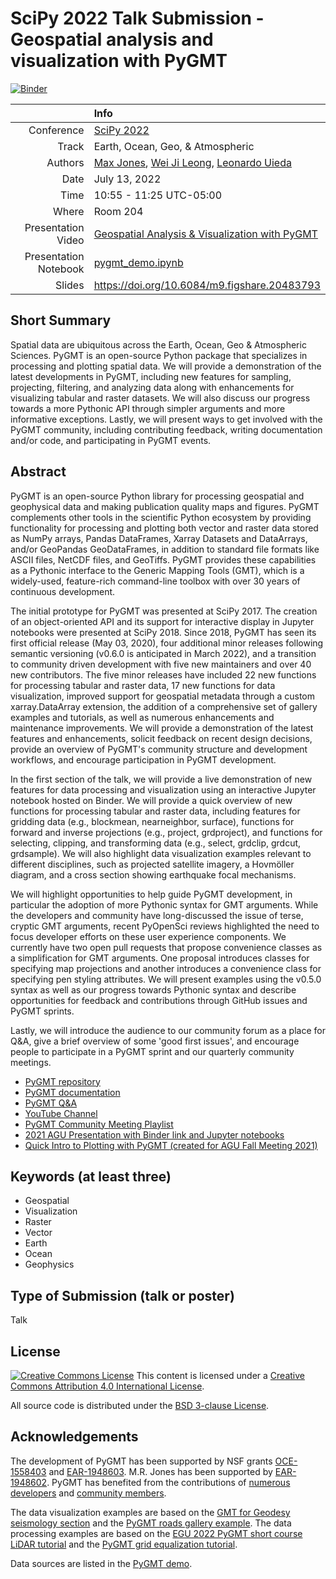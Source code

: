 # SciPy 2022 Talk Submission - Geospatial analysis and visualization with PyGMT

[![Binder](https://mybinder.org/badge_logo.svg)](https://mybinder.org/v2/gh/maxrjones/scipy2022/HEAD?labpath=pygmt_demo.ipynb)

|    |Info|
|---:|:---|
| Conference | [SciPy 2022](https://www.scipy2022.scipy.org/) |
| Track | Earth, Ocean, Geo, & Atmospheric |
| Authors | [Max Jones](https://github.com/maxrjones), [Wei Ji Leong](https://github.com/weiji14), [Leonardo Uieda](http://www.leouieda.com/) |
| Date | July 13, 2022 |
| Time | 10:55 - 11:25 UTC-05:00 |
| Where | Room 204 |
| Presentation Video | [Geospatial Analysis & Visualization with PyGMT](https://www.youtube.com/watch?v=nCktihu9bWg&list=PLYx7XA2nY5Gfb0tQyezb4Gsf1nVsy86zt&index=6) |
| Presentation Notebook | [pygmt_demo.ipynb](pygmt_demo.ipynb) |
| Slides | https://doi.org/10.6084/m9.figshare.20483793 |

## Short Summary

Spatial data are ubiquitous across the Earth, Ocean, Geo & Atmospheric Sciences. PyGMT is an open-source Python package
that specializes in processing and plotting spatial data. We will provide a demonstration of the latest developments in
PyGMT, including new features for sampling, projecting, filtering, and analyzing data along with enhancements for
visualizing tabular and raster datasets. We will also discuss our progress towards a more Pythonic API through simpler
arguments and more informative exceptions. Lastly, we will present ways to get involved with the PyGMT community,
including contributing feedback, writing documentation and/or code, and participating in PyGMT events.

## Abstract

PyGMT is an open-source Python library for processing geospatial and geophysical data and making publication quality
maps and figures. PyGMT complements other tools in the scientific Python ecosystem by providing functionality for
processing and plotting both vector and raster data stored as NumPy arrays, Pandas DataFrames, Xarray Datasets and
DataArrays, and/or GeoPandas GeoDataFrames, in addition to standard file formats like ASCII files, NetCDF files, and
GeoTiffs. PyGMT provides these capabilities as a Pythonic interface to the Generic Mapping Tools (GMT), which is a
widely-used, feature-rich command-line toolbox with over 30 years of continuous development.

The initial prototype for PyGMT was presented at SciPy 2017. The creation of an object-oriented API and its support for
interactive display in Jupyter notebooks were presented at SciPy 2018. Since 2018, PyGMT has seen its first official
release (May 03, 2020), four additional minor releases following semantic versioning (v0.6.0 is anticipated in March
2022), and a transition to community driven development with five new maintainers and over 40 new contributors. The
five minor releases have included 22 new functions for processing tabular and raster data, 17 new functions for data
visualization, improved support for geospatial metadata through a custom xarray.DataArray extension, the addition of a
comprehensive set of gallery examples and tutorials, as well as numerous enhancements and maintenance improvements. We
will provide a demonstration of the latest features and enhancements, solicit feedback on recent design decisions,
provide an overview of PyGMT's community structure and development workflows, and encourage participation in PyGMT
development.

In the first section of the talk, we will provide a live demonstration of new features for data processing and
visualization using an interactive Jupyter notebook hosted on Binder. We will provide a quick overview of new functions
for processing tabular and raster data, including features for gridding data (e.g., blockmean, nearneighbor, surface),
functions for forward and inverse projections (e.g., project, grdproject), and functions for selecting, clipping, and
transforming data (e.g., select, grdclip, grdcut, grdsample). We will also highlight data visualization examples
relevant to different disciplines, such as projected satellite imagery, a Hovmöller diagram, and a cross section
showing earthquake focal mechanisms.

We will highlight opportunities to help guide PyGMT development, in particular the adoption of more Pythonic syntax for
GMT arguments. While the developers and community have long-discussed the issue of terse, cryptic GMT arguments, recent
PyOpenSci reviews highlighted the need to focus developer efforts on these user experience components. We currently
have two open pull requests that propose convenience classes as a simplification for GMT arguments. One proposal
introduces classes for specifying map projections and another introduces a convenience class for specifying pen styling
attributes. We will present examples using the v0.5.0 syntax as well as our progress towards Pythonic syntax and
describe opportunities for feedback and contributions through GitHub issues and PyGMT sprints.

Lastly, we will introduce the audience to our community forum as a place for Q&A, give a brief overview of some
'good first issues', and encourage people to participate in a PyGMT sprint and our quarterly community meetings.

- [PyGMT repository](https://github.com/GenericMappingTools/pygmt)
- [PyGMT documentation](https://www.pygmt.org/)
- [PyGMT Q&A](https://forum.generic-mapping-tools.org/c/questions/pygmt-q-a/11)
- [YouTube Channel](https://www.youtube.com/c/TheGenericMappingTools)
- [PyGMT Community Meeting Playlist](https://www.youtube.com/playlist?list=PL3GHXjKa-p6VsIqW_ffp7ZK0lXYDfXYMA)
- [2021 AGU Presentation with Binder link and Jupyter notebooks](https://github.com/maxrjones/agu2021)
- [Quick Intro to Plotting with PyGMT (created for AGU Fall Meeting 2021)](https://www.youtube.com/watch?v=Kb6TYvZcI_c)

## Keywords (at least three)

- Geospatial
- Visualization
- Raster
- Vector
- Earth
- Ocean
- Geophysics

## Type of Submission (talk or poster)

Talk

## License

[![Creative Commons License](https://i.creativecommons.org/l/by/4.0/88x31.png)](http://creativecommons.org/licenses/by/4.0/)
This content is licensed under a
[Creative Commons Attribution 4.0 International License](http://creativecommons.org/licenses/by/4.0/).

All source code is distributed under the [BSD 3-clause License](https://opensource.org/licenses/BSD-3-Clause).

## Acknowledgements

The development of PyGMT has been supported by NSF grants
[OCE-1558403](https://www.nsf.gov/awardsearch/showAward?AWD_ID=1558403) and
[EAR-1948603](https://www.nsf.gov/awardsearch/showAward?AWD_ID=1948602).
M.R. Jones has been supported by [EAR-1948602](https://nsf.gov/awardsearch/showAward?AWD_ID=19486020).
PyGMT has benefited from the contributions of [numerous developers](https://github.com/GenericMappingTools/pygmt/blob/main/AUTHORS.md)
and [community members](https://forum.generic-mapping-tools.org/).

The data visualization examples are based on the [GMT for Geodesy seismology section](https://github.com/GenericMappingTools/gmt-for-geodesy/tree/main/5_seismology)
and the [PyGMT roads gallery example](https://www.pygmt.org/latest/gallery/lines/roads.html#sphx-glr-gallery-lines-roads-py). The data
processing examples are based on the [EGU 2022 PyGMT short course LiDAR tutorial](https://www.generic-mapping-tools.org/egu22pygmt/lidar_to_surface.html)
and the [PyGMT grid equalization tutorial](https://www.pygmt.org/latest/tutorials/advanced/grid_equalization.html#sphx-glr-tutorials-advanced-grid-equalization-py).

Data sources are listed in the [PyGMT demo](#pygmt_demo.ipynb).
